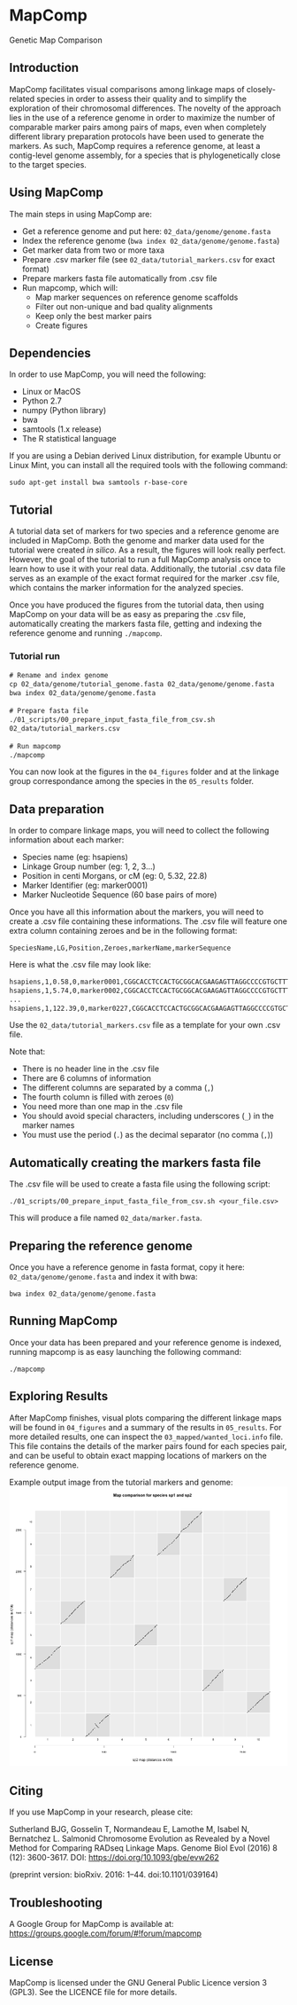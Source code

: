 # MapComp

Genetic Map Comparison

## Introduction

MapComp facilitates visual comparisons among linkage maps of closely-related
species in order to assess their quality and to simplify the exploration of
their chromosomal differences. The novelty of the approach lies in the use of a
reference genome in order to maximize the number of comparable marker pairs
among pairs of maps, even when completely different library preparation
protocols have been used to generate the markers. As such, MapComp requires a
reference genome, at least a contig-level genome assembly, for a species that
is phylogenetically close to the target species.

## Using MapComp

The main steps in using MapComp are:

- Get a reference genome and put here: `02_data/genome/genome.fasta`
- Index the reference genome (`bwa index 02_data/genome/genome.fasta`)
- Get marker data from two or more taxa
- Prepare .csv marker file (see `02_data/tutorial_markers.csv` for exact format)
- Prepare markers fasta file automatically from .csv file
- Run mapcomp, which will:
  - Map marker sequences on reference genome scaffolds
  - Filter out non-unique and bad quality alignments
  - Keep only the best marker pairs
  - Create figures

## Dependencies

In order to use MapComp, you will need the following:

- Linux or MacOS
- Python 2.7
- numpy (Python library)
- bwa
- samtools (1.x release) 
- The R statistical language

If you are using a Debian derived Linux distribution, for example Ubuntu or
Linux Mint, you can install all the required tools with the following command:

```
sudo apt-get install bwa samtools r-base-core
```

## Tutorial

A tutorial data set of markers for two species and a reference genome are
included in MapComp. Both the genome and marker data used for the tutorial were
created *in silico*. As a result, the figures will look really perfect.
However, the goal of the tutorial to run a full MapComp analysis once to learn
how to use it with your real data. Additionally, the tutorial .csv data file
serves as an example of the exact format required for the marker .csv file,
which contains the marker information for the analyzed species.

Once you have produced the figures from the tutorial data, then using MapComp
on your data will be as easy as preparing the .csv file, automatically creating
the markers fasta file, getting and indexing the reference genome and running
`./mapcomp`.

### Tutorial run

```
# Rename and index genome
cp 02_data/genome/tutorial_genome.fasta 02_data/genome/genome.fasta
bwa index 02_data/genome/genome.fasta

# Prepare fasta file
./01_scripts/00_prepare_input_fasta_file_from_csv.sh 02_data/tutorial_markers.csv

# Run mapcomp
./mapcomp
```

You can now look at the figures in the `04_figures` folder and at the linkage
group correspondance among the species in the `05_results` folder.

## Data preparation

In order to compare linkage maps, you will need to collect the following
information about each marker:

- Species name (eg: hsapiens)
- Linkage Group number (eg: 1, 2, 3...)
- Position in centi Morgans, or cM (eg: 0, 5.32, 22.8)
- Marker Identifier (eg: marker0001)
- Marker Nucleotide Sequence (60 base pairs of more)

Once you have all this information about the markers, you will need to create a
.csv file containing these informations. The .csv file will feature one extra
column containing zeroes and be in the following format:

```
SpeciesName,LG,Position,Zeroes,markerName,markerSequence
```

Here is what the .csv file may look like:

```
hsapiens,1,0.58,0,marker0001,CGGCACCTCCACTGCGGCACGAAGAGTTAGGCCCCGTGCTTTGCGG
hsapiens,1,5.74,0,marker0002,CGGCACCTCCACTGCGGCACGAAGAGTTAGGCCCCGTGCTTTGCGG
...
hsapiens,1,122.39,0,marker0227,CGGCACCTCCACTGCGGCACGAAGAGTTAGGCCCCGTGCTTTGCGG
```

Use the `02_data/tutorial_markers.csv` file as a template for your own .csv
file.

Note that:

- There is no header line in the .csv file
- There are 6 columns of information
- The different columns are separated by a comma (`,`)
- The fourth column is filled with zeroes (`0`)
- You need more than one map in the .csv file
- You should avoid special characters, including underscores (`_`) in the marker names
- You must use the period (`.`) as the decimal separator (no comma (`,`))

## Automatically creating the markers fasta file

The .csv file will be used to create a fasta file using the following script:

```
./01_scripts/00_prepare_input_fasta_file_from_csv.sh <your_file.csv>
```

This will produce a file named `02_data/marker.fasta`.

## Preparing the reference genome

Once you have a reference genome in fasta format, copy it here:
`02_data/genome/genome.fasta` and index it with bwa:

```
bwa index 02_data/genome/genome.fasta
```

## Running MapComp

Once your data has been prepared and your reference genome is indexed, running
mapcomp is as easy launching the following command:

```
./mapcomp
```

## Exploring Results

After MapComp finishes, visual plots comparing the different linkage maps will be 
found in `04_figures` and a summary of the results in `05_results`. For more detailed
results, one can inspect the `03_mapped/wanted_loci.info` file. This file
contains the details of the marker pairs found for each species pair, and can be
useful to obtain exact mapping locations of markers on the reference genome.

Example output image from the tutorial markers and genome:
![Alt text](00_archive/tutorial_figure.png?raw=true  "Output Example")

## Citing

If you use MapComp in your research, please cite:

Sutherland BJG, Gosselin T, Normandeau E, Lamothe M, Isabel N, Bernatchez L.
Salmonid Chromosome Evolution as Revealed by a Novel Method for Comparing
RADseq Linkage Maps. Genome Biol Evol (2016) 8 (12): 3600-3617.
DOI: https://doi.org/10.1093/gbe/evw262

(preprint version: bioRxiv. 2016: 1–44. doi:10.1101/039164)

## Troubleshooting

A Google Group for MapComp is available at: https://groups.google.com/forum/#!forum/mapcomp

## License

MapComp is licensed under the GNU General Public Licence version 3 (GPL3). See
the LICENCE file for more details.

